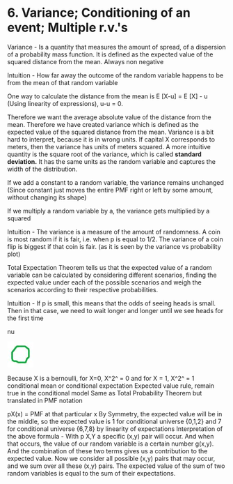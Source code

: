 # 6. Variance; Conditioning of an event; Multiple r.v.'s

Variance - Is a quantity that measures the amount of spread, of a dispersion of a probability mass function. It is defined as the expected value of the squared distance from the mean. Always non negative

Intuition - How far away the outcome of the random variable happens to be from the mean of that random variable

One way to calculate the distance from the mean is E [X-u] = E [X] - u (Using linearity of expressions), u-u = 0.

Therefore we want the average absolute value of the distance from the mean. Therefore we have created variance which is defined as the expected value of the squared distance from the mean.
Variance is a bit hard to interpret, because it is in wrong units. If capital X corresponds to meters, then the variance has units of meters squared. A more intuitive quantity is the square root of the variance, which is called **standard deviation.** It has the same units as the random variable and captures the width of the distribution.

If we add a constant to a random variable, the variance remains unchanged (Since constant just moves the entire PMF right or left by some amount, without changing its shape)

If we multiply a random variable by a, the variance gets multiplied by a squared

Intuition - The variance is a measure of the amount of randomness. A coin is most random if it is fair, i.e. when p is equal to 1/2. The variance of a coin flip is biggest if that coin is fair. (as it is seen by the variance vs probability plot)

Total Expectation Theorem tells us that the expected value of a random variable can be calculated by considering different scenarios, finding the expected value under each of the possible scenarios and weigh the scenarios according to their respective probabilities.

Intuition - If p is small, this means that the odds of seeing heads is small. Then in that case, we need to wait longer and longer until we see heads for the first time

nu

![image](../../../media/Intro-Syllabus_6.-Variance;-Conditioning-of-an-event;-Multiple-r.v.'s-image21.jpg)

Because X is a bernoulli, for X=0, X^2^ = 0 and for X = 1, X^2^ = 1
conditional mean or conditional expectation
Expected value rule, remain true in the conditional model
Same as Total Probability Theorem but translated in PMF notation

pX(x) = PMF at that particular x
By Symmetry, the expected value will be in the middle, so the expected value is 1 for conditional universe {0,1,2} and 7 for conditional universe {6,7,8}
by linearity of expectations
Interpretation of the above formula - With p X,Y a specific (x,y) pair will occur. And when that occurs, the value of our random variable is a certain number g(x,y). And the combination of these two terms gives us a contribution to the expected value. Now we consider all possible (x,y) pairs that may occur, and we sum over all these (x,y) pairs.
The expected value of the sum of two random variables is equal to the sum of their expectations.
